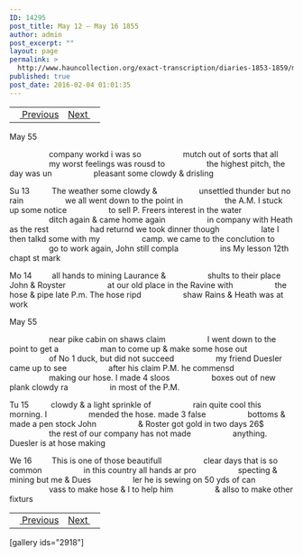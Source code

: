 ```yaml
---
ID: 14295
post_title: May 12 – May 16 1855
author: admin
post_excerpt: ""
layout: page
permalink: >
  http://www.hauncollection.org/exact-transcription/diaries-1853-1859/may-12-may-16-1855/
published: true
post_date: 2016-02-04 01:01:35
---
```

<table style="width: 100%;" align="center">
<tbody>
<tr>
<td><a href="http://www.hauncollection.org/version-2/diaries-1853-1859/may-8-may-12-855/"><img src="https://lh3.googleusercontent.com/-EFJpxxNiPNw/VqgtWBCZrMI/AAAAAAAAAFU/WfY4lPFWWkg/s800-Ic42/Soeb-Plain-Arrows-8-10px.png" alt="" width="10" height="10" /> Previous</a></td>
<td style="text-align: right;"><a href="http://www.hauncollection.org/version-2/diaries-1853-1859/may-16-may-20-1855/">Next <img src="https://lh3.googleusercontent.com/-67k0cYlpXHw/VqgtWKz1MXI/AAAAAAAAAFU/k9PW_Piyurk/s800-Ic42/Soeb-Plain-Arrows-5-10px.png" alt="" width="10" height="10" /></a></td>
</tr>
</tbody>
</table>
May 55

<span style="margin-left: 70px;">company workd i was so
<span style="margin-left: 70px;">mutch out of sorts that all
<span style="margin-left: 70px;">my worst feelings was rousd to
<span style="margin-left: 70px;">the highest pitch, the day was un
<span style="margin-left: 70px;">pleasant some clowdy &amp; drisling</span></span></span></span></span>

Su 13          The weather some clowdy &amp;
<span style="margin-left: 70px;">unsettled thunder but no rain
<span style="margin-left: 70px;">we all went down to the point in
<span style="margin-left: 70px;">the A.M. I stuck up some notice
<span style="margin-left: 70px;">to sell P. Freers interest in the water
<span style="margin-left: 70px;">ditch again &amp; came home again
<span style="margin-left: 70px;">in company with Heath as the rest
<span style="margin-left: 70px;">had returnd we took dinner though
<span style="margin-left: 70px;">late I then talkd some with my
<span style="margin-left: 70px;">camp. we came to the conclution to
<span style="margin-left: 70px;">go to work again, John still compla
<span style="margin-left: 70px;">ins My lesson 12th chapt st mark</span></span></span></span></span></span></span></span></span></span></span>

Mo 14         all hands to mining Laurance &amp;
<span style="margin-left: 70px;">shults to their place John &amp; Royster
<span style="margin-left: 70px;">at our old place in the Ravine with
<span style="margin-left: 70px;">the hose &amp; pipe late P.m. The hose ripd
<span style="margin-left: 70px;">shaw Rains &amp; Heath was at work</span></span></span></span>

May 55

<span style="margin-left: 70px;">near pike cabin on shaws claim
<span style="margin-left: 70px;">I went down to the point to get a
<span style="margin-left: 70px;">man to come up &amp; make some hose out
<span style="margin-left: 70px;">of No 1 duck, but did not succeed
<span style="margin-left: 70px;">my friend Duesler came up to see
<span style="margin-left: 70px;">after his claim P.M. he commensd
<span style="margin-left: 70px;">making our hose. I made 4 sloos
<span style="margin-left: 70px;">boxes out of new plank clowdy ra
<span style="margin-left: 70px;">in most of the P.M.</span></span></span></span></span></span></span></span></span>

Tu 15          clowdy &amp; a light sprinkle of
<span style="margin-left: 70px;">rain quite cool this morning. I
<span style="margin-left: 70px;">mended the hose. made 3 false
<span style="margin-left: 70px;">bottoms &amp; made a pen stock John
<span style="margin-left: 70px;">&amp; Roster got gold in two days 26$
<span style="margin-left: 70px;">the rest of our company has not made
<span style="margin-left: 70px;">anything. Duesler is at hose making</span></span></span></span></span></span>

We 16         This is one of those beautifull
<span style="margin-left: 70px;">clear days that is so common
<span style="margin-left: 70px;">in this country all hands ar pro
<span style="margin-left: 70px;">specting &amp; mining but me &amp; Dues
<span style="margin-left: 70px;">ler he is sewing on 50 yds of can
<span style="margin-left: 70px;">vass to make hose &amp; I to help him
<span style="margin-left: 70px;">&amp; allso to make other fixturs</span></span></span></span></span></span>
<table style="width: 100%;" align="center">
<tbody>
<tr>
<td><a href="http://www.hauncollection.org/version-2/diaries-1853-1859/may-8-may-12-855/"><img src="https://lh3.googleusercontent.com/-EFJpxxNiPNw/VqgtWBCZrMI/AAAAAAAAAFU/WfY4lPFWWkg/s800-Ic42/Soeb-Plain-Arrows-8-10px.png" alt="" width="10" height="10" /> Previous</a></td>
<td style="text-align: right;"><a href="http://www.hauncollection.org/version-2/diaries-1853-1859/may-16-may-20-1855/">Next <img src="https://lh3.googleusercontent.com/-67k0cYlpXHw/VqgtWKz1MXI/AAAAAAAAAFU/k9PW_Piyurk/s800-Ic42/Soeb-Plain-Arrows-5-10px.png" alt="" width="10" height="10" /></a></td>
</tr>
</tbody>
</table>
[gallery ids="2918"]